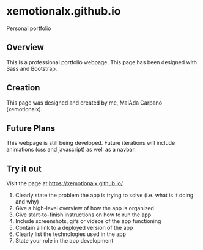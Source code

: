 # xemotionalx.github.io
Personal portfolio

## Overview
This is a professional portfolio webpage. This page has been designed with Sass and Bootstrap.

## Creation
This page was designed and created by me, MaiAda Carpano (xemotionalx).

## Future Plans
This webpage is still being developed. Future iterations will include animations (css and javascript) as well as a navbar.

## Try it out
Visit the page at https://xemotionalx.github.io/ 

1. Clearly state the problem the app is trying to solve (i.e. what is it doing and why)
2. Give a high-level overview of how the app is organized
3. Give start-to-finish instructions on how to run the app
4. Include screenshots, gifs or videos of the app functioning
5. Contain a link to a deployed version of the app
6. Clearly list the technologies used in the app
7. State your role in the app development
